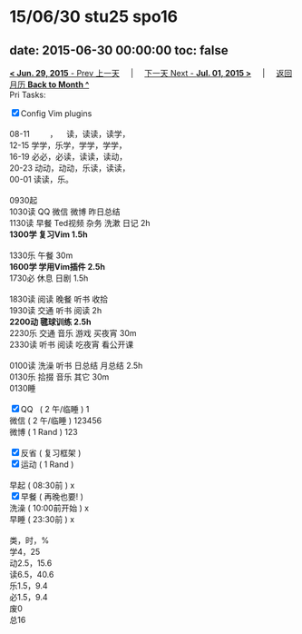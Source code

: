 # 15/06/30 stu25 spo16

date: 2015-06-30 00:00:00
toc: false
---
[**< Jun. 29, 2015** - Prev 上一天](/lifelogs/2015/06/d29.html) &nbsp; &nbsp; | &nbsp; &nbsp; [下一天 Next - **Jul. 01, 2015 >**](/lifelogs/2015/07/d01.html) &nbsp; &nbsp; |  &nbsp; &nbsp; [返回月历 **Back to Month ^**](/lifelogs/2015/06/index.html)
<br/>Pri Tasks:</strong></div><div><input type="checkbox" checked="true" />Config Vim plugins</div><div><br clear="none"/></div><div>08-11         ，    读，读读，读学，</div><div>12-15 学学，乐学，学学，学学，</div><div>16-19 必必，必读，读读，读动，</div><div>20-23 动动，动动，乐读，读读，</div><div>00-01 读读，乐。</div><div><br clear="none"/></div><div>0930起</div><div>1030读 QQ 微信 微博 昨日总结</div><div>1130读 早餐 Ted视频 杂务 洗漱 日记 2h</div><div><b>1300学 复习Vim 1.5h</b></div><div><br clear="none"/></div><div>1330乐 午餐 30m</div><div><strong>1600学 学用Vim插件 2.5h</strong></div><div>1730必 休息 日剧 1.5h</div><div><br/></div><div>1830读 阅读 晚餐 听书 收拾</div><div>1930读 交通 听书 阅读 2h</div><div><strong>2200动 毽球训练 2.5h</strong></div><div>2230乐 交通 音乐 游戏 买夜宵 30m</div><div>2330读 听书 阅读 吃夜宵 看公开课</div><div><br/></div><div>0100读 洗澡 听书 日总结 月总结 2.5h</div><div>0130乐 拾掇 音乐 其它 30m</div><div>0130睡</div><div><br clear="none"/></div><div><input type="checkbox" checked="true" />QQ   ( 2 午/临睡 ) 1</div><div><en-todo/>微信 ( 2 午/临睡 ) 123456</div><div><en-todo/>微博 ( 1 Rand ) 123</div><div><br/></div><div><input type="checkbox" checked="true" />反省 ( 复习框架 ) </div><div><input type="checkbox" checked="true" />运动 ( 1 Rand ) </div><div><br/></div><div><en-todo/>早起 ( 08:30前 ) x</div><div><input type="checkbox" checked="true" />早餐 ( 再晚也要! ) </div><div><en-todo/>洗澡 ( 10:00前开始 ) x<br/></div><div><en-todo/>早睡 ( 23:30前 ) x</div><div><br clear="none"/></div><div>类，时，%<br clear="none"/>学4，25<br clear="none"/>动2.5，15.6<br clear="none"/>读6.5，40.6<br clear="none"/>乐1.5，9.4<br clear="none"/>必1.5，9.4<br clear="none"/>废0<br clear="none"/>总16</div>
